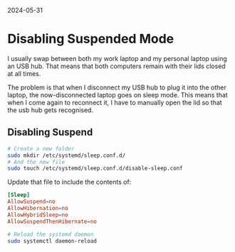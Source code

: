 2024-05-31

# Disabling Suspended Mode

I usually swap between both my work laptop and my personal laptop using an USB
hub. That means that both computers remain with their lids closed at all times.

The problem is that when I disconnect my USB hub to plug it into the other
laptop, the now-disconnected laptop goes on sleep mode. This means that when I
come again to reconnect it, I have to manually open the lid so that the usb hub
gets recognised.

## Disabling Suspend

```bash
# Create a new folder
sudo mkdir /etc/systemd/sleep.conf.d/
# And the new file
sudo touch /etc/systemd/sleep.conf.d/disable-sleep.conf
```

Update that file to include the contents of:

```conf
[Sleep]
AllowSuspend=no
AllowHibernation=no
AllowHybridSleep=no
AllowSuspendThenHibernate=no
```

```sh
# Reload the systemd daemon
sudo systemctl daemon-reload
```
